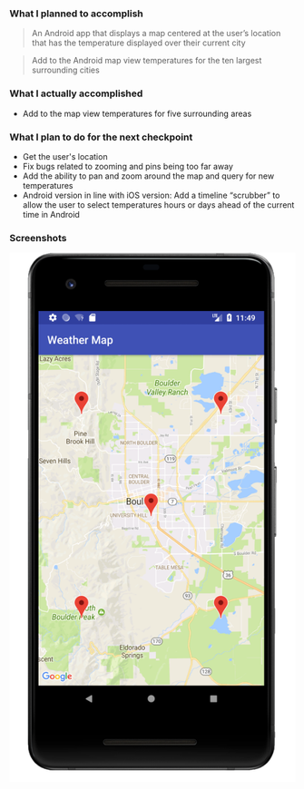 ### What I planned to accomplish
> An Android app that displays a map centered at the user’s location that has the temperature displayed over their current city

> Add to the Android map view temperatures for the ten largest surrounding cities

### What I actually accomplished
* Add to the map view temperatures for five surrounding areas

### What I plan to do for the next checkpoint
* Get the user's location
* Fix bugs related to zooming and pins being too far away
* Add the ability to pan and zoom around the map and query for new temperatures
* Android version in line with iOS version: Add a timeline “scrubber” to allow the user to select temperatures hours or days ahead of the current time in Android

### Screenshots
![](/Androidv2.png)
